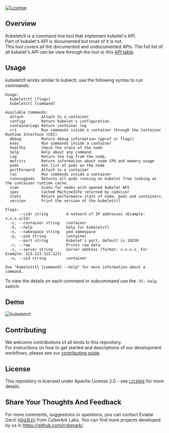 [![License][license-img]][license]

## Overview
Kubeletctl is a command line tool that implement kubelet's API.  
Part of kubelet's API is documented but most of it is not.  
This tool covers all the documented and undocumented APIs.
The full list of all kubelet's API can be view through the tool or this [API table](https://github.com/cyberark/kubeletctl/blob/master/API_TABLE.md).

## Usage
kubeletctl works similar to kubectl, use the following syntax to run commands:  
```
Usage:
  kubeletctl [flags]
  kubeletctl [command]

Available Commands:
  attach        Attach to a container
  configz       Return kubelet's configuration.
  containerLogs Return container log
  cri           Run commands inside a container through the Container Runtime Interface (CRI)
  debug         Return debug information (pprof or flags)
  exec          Run commands inside a container
  healthz       Check the state of the node
  help          Help about any command
  log           Return the log from the node.
  metrics       Return information about node CPU and memory usage
  pods          Get list of pods on the node
  portForward   Attach to a container
  run           Run commands inside a container
  runningpods   Returns all pods running on kubelet from looking at the container runtime cache.
  scan          Scans for nodes with opened kubelet API
  spec          Cached MachineInfo returned by cadvisor
  stats         Return performance stats of node, pods and containers.
  version       Print the version of the kubeletctl

Flags:
      --cidr string        A network of IP addresses (Example: x.x.x.x/24)
  -c, --container string   container
  -h, --help               help for kubeletctl
  -n, --namespace string   pod namespace
  -p, --pod string         container
      --port string        Kubelet's port, default is 10250
  -r, --raw                Prints raw data
  -s, --server string      Server address (format: x.x.x.x. For Example: 123.123.123.123)
  -u, --uid string         container

Use "kubeletctl [command] --help" for more information about a command.
```

To view the details on each command or subcommand use the `-h`\\`--help` switch.

## Demo
![kubeletctl](https://github.com/cyberark/kubeletctl/blob/assets/kubeletctl_gif2.gif)

## Contributing

We welcome contributions of all kinds to this repository.  
For instructions on how to get started and descriptions
of our development workflows, please see our [contributing guide](https://github.com/cyberark/conjur-api-go/blob/master/CONTRIBUTING.md).

## License

This repository is licensed under Apache License 2.0 - see [`LICENSE`](LICENSE) for more details.

## Share Your Thoughts And Feedback
For more comments, suggestions or questions, you can contact Eviatar Gerzi ([@g3rzi](https://twitter.com/g3rzi)) from CyberArk Labs.
You can find more projects developed by us in https://github.com/cyberark/.

[license-img]: https://img.shields.io/github/license/cyberark/kubeletctl.svg
[license]: https://github.com/cyberark/kubeletctl/blob/master/LICENSE
